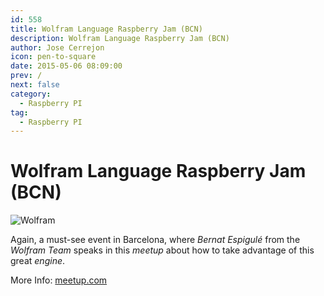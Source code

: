 ```yaml
---
id: 558
title: Wolfram Language Raspberry Jam (BCN)
description: Wolfram Language Raspberry Jam (BCN)
author: Jose Cerrejon
icon: pen-to-square
date: 2015-05-06 08:09:00
prev: /
next: false
category:
  - Raspberry PI
tag:
  - Raspberry PI
---
```


# Wolfram Language Raspberry Jam (BCN)

![Wolfram](/images/2015/05/wolfram.jpg)

Again, a must-see event in Barcelona, where *Bernat Espigul&eacute;* from the *Wolfram Team* speaks in this *meetup* about how to take advantage of this great *engine*.

More Info: [meetup.com](http://www.meetup.com/WolframBCN/events/221446822/)